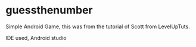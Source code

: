 # guessthenumber
Simple Android Game, this was from the tutorial of Scott from LevelUpTuts.

IDE used, Android studio